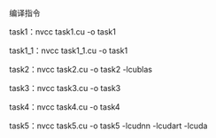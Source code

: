 编译指令

task1：nvcc task1.cu -o task1

task1_1：nvcc task1_1.cu -o task1

task2：nvcc task2.cu -o task2 -lcublas

task3：nvcc task3.cu -o task3

task4：nvcc task4.cu -o task4

task5：nvcc task5.cu -o task5 -lcudnn -lcudart -lcuda